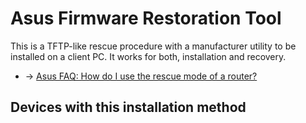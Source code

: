 # Asus Firmware Restoration Tool

This is a TFTP-like rescue procedure with a manufacturer utility to be installed on a client PC. It works for both, installation and recovery.

- → [Asus FAQ: How do I use the rescue mode of a router?](https://www.asus.com/support/FAQ/1000814/ "https://www.asus.com/support/FAQ/1000814/")

## Devices with this installation method
